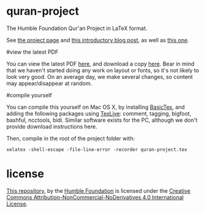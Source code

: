 # quran-project
The Humble Foundation Qur'an Project in LaTeX format.

See [the project page](http://humblefoundation.org/quran) and [this introductory blog post](http://www.humblefoundation.org/blog/our-first-blog-post-on-relocation-and-translation), as well as [this one](http://www.humblefoundation.org/blog/publishing-a-book-with-latex-part-one).

#view the latest PDF

You can view the latest PDF [here](https://github.com/humblefoundation/quran-project/blob/master/quran-project.pdf), and download a copy [here](https://github.com/humblefoundation/quran-project/raw/master/quran-project.pdf). Bear in mind that we haven't started doing any work on layout or fonts, so it's not likely to look very good. On an average day, we make several changes, so content may appear/disappear at random.

#compile yourself

You can compile this yourself on Mac OS X, by installing [BasicTex](https://tug.org/mactex/morepackages.html), and adding the following packages using [TexLive](http://amaxwell.github.io/tlutility/): comment, tagging, bigfoot, bashful, ncctools, bidi. Similar software exists for the PC, although we don't provide download instructions here.

Then, compile in the root of the project folder with:

`xelatex -shell-escape -file-line-error -recorder quran-project.tex`

# license
[This repository](http://github.com/humblefoundation/quran-project), by the [Humble Foundation](http://www.humblefoundation.org) is licensed under the [Creative Commons Attribution-NonCommercial-NoDerivatives 4.0 International License](http://creativecommons.org/licenses/by-nc-nd/4.0/).

